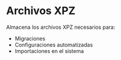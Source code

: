 # Archivos XPZ

Almacena los archivos XPZ necesarios para:
- Migraciones
- Configuraciones automatizadas
- Importaciones en el sistema